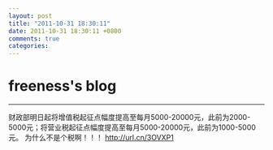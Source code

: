 ```yaml
---
layout: post
title: "2011-10-31 18:30:11"
date: 2011-10-31 18:30:11 +0800
comments: true
categories: 
---
```


# freeness's blog

----------

>
财政部明日起将增值税起征点幅度提高至每月5000-20000元，此前为2000-5000元；将营业税起征点幅度提高至每月5000-20000元，此前为1000-5000元。  为什么不是个税啊！！！ http://url.cn/3OVXP1